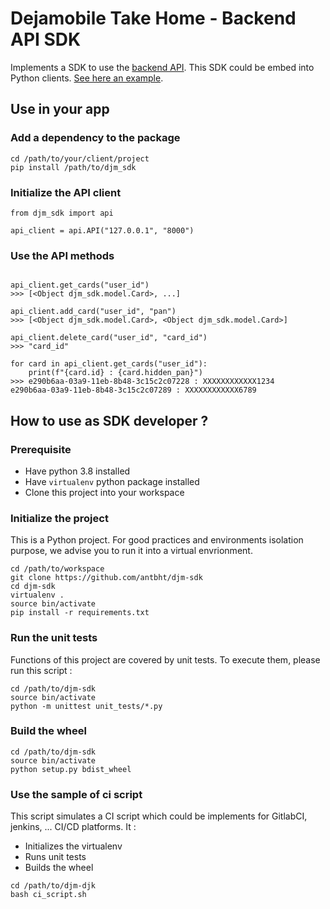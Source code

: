 # Dejamobile Take Home - Backend API SDK

Implements a SDK to use the [backend API](https://github.com/antbht/djm-back). This SDK could be embed into Python clients. [See here an example](https://github.com/antbht/djm-client).

##  Use in your app

### Add a dependency to the package

```lang=bash
cd /path/to/your/client/project
pip install /path/to/djm_sdk
```

### Initialize the API client

```lang=python
from djm_sdk import api

api_client = api.API("127.0.0.1", "8000")
```

### Use the API methods

```lang=python

api_client.get_cards("user_id")
>>> [<Object djm_sdk.model.Card>, ...]

api_client.add_card("user_id", "pan")
>>> [<Object djm_sdk.model.Card>, <Object djm_sdk.model.Card>]

api_client.delete_card("user_id", "card_id")
>>> "card_id"

for card in api_client.get_cards("user_id"):
    print(f"{card.id} : {card.hidden_pan}")
>>> e290b6aa-03a9-11eb-8b48-3c15c2c07228 : XXXXXXXXXXXX1234
e290b6aa-03a9-11eb-8b48-3c15c2c07289 : XXXXXXXXXXXX6789
```

## How to use as SDK developer ?

### Prerequisite 

- Have python 3.8 installed
- Have `virtualenv` python package installed
- Clone this project into your workspace

### Initialize the project

This is a Python project. For good practices and environments isolation purpose, we advise you to run it into a virtual envrionment.

```lang=bash
cd /path/to/workspace
git clone https://github.com/antbht/djm-sdk
cd djm-sdk
virtualenv .
source bin/activate
pip install -r requirements.txt
```

### Run the unit tests

Functions of this project are covered by unit tests. To execute them, please run this script :

```lang=bash
cd /path/to/djm-sdk
source bin/activate
python -m unittest unit_tests/*.py
```

### Build the wheel

```lang=bash
cd /path/to/djm-sdk
source bin/activate
python setup.py bdist_wheel
```

### Use the sample of ci script

This script simulates a CI script which could be implements for GitlabCI, jenkins, ... CI/CD platforms. It :
- Initializes the virtualenv
- Runs unit tests
- Builds the wheel

```lang=bash
cd /path/to/djm-djk
bash ci_script.sh
```
